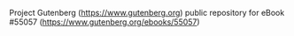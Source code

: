 Project Gutenberg (https://www.gutenberg.org) public repository for
eBook #55057 (https://www.gutenberg.org/ebooks/55057)
